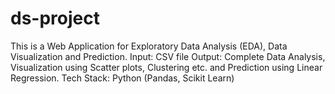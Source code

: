 # ds-project
This is a Web Application for Exploratory Data Analysis (EDA), Data Visualization and Prediction.
Input: CSV file
Output: Complete Data Analysis, Visualization using Scatter plots, Clustering etc. and Prediction using Linear Regression.
Tech Stack: Python (Pandas, Scikit Learn)
